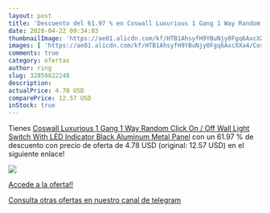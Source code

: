 ```yaml
---
layout: post
title: 'Descuento del 61.97 % en Coswall Luxurious 1 Gang 1 Way Random Cl'
date: 2020-04-22 09:34:03
thumbnailImage: 'https://ae01.alicdn.com/kf/HTB1AhsyfH9YBuNjy0Fgq6AxcXXa4/Coswall-Luxurious-1-Gang-1-Way-Random-Click-On-Off-Wall-Light-Switch-With-LED-Indicator.jpg_350x350._SL200_.jpg'
images: [ 'https://ae01.alicdn.com/kf/HTB1AhsyfH9YBuNjy0Fgq6AxcXXa4/Coswall-Luxurious-1-Gang-1-Way-Random-Click-On-Off-Wall-Light-Switch-With-LED-Indicator.jpg_350x350._SL200_.jpg' ]
comments: true
category: ofertas
author: ring
slug: 32859822248
description:
actualPrice: 4.78 USD
comparePrice: 12.57 USD
inStock: true
---
```


Tienes [Coswall Luxurious 1 Gang 1 Way Random Click On / Off Wall Light Switch With LED Indicator Black Aluminum Metal Panel](https://www.amazon.com/dp/32859822248/?tag=redken08-20) con un 61.97 % de descuento con precio de oferta de 4.78 USD (original: 12.57 USD) en el siguiente enlace!

[![](https://ae01.alicdn.com/kf/HTB1AhsyfH9YBuNjy0Fgq6AxcXXa4/Coswall-Luxurious-1-Gang-1-Way-Random-Click-On-Off-Wall-Light-Switch-With-LED-Indicator.jpg_350x350._SL200_.jpg)](https://www.amazon.com/dp/32859822248/?tag=redken08-20)

[Accede a la oferta!!](https://www.amazon.com/dp/32859822248/?tag=redken08-20)

[Consulta otras ofertas en nuestro canal de telegram](https://t.me/s/ofertas25)
